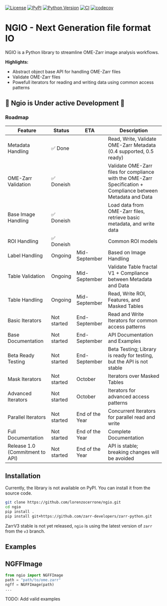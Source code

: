 [![License](https://img.shields.io/pypi/l/ngio.svg?color=green)](https://github.com/lorenzocerrone/ngio/raw/main/LICENSE)
[![PyPI](https://img.shields.io/pypi/v/ngio.svg?color=green)](https://pypi.org/project/ngio)
[![Python Version](https://img.shields.io/pypi/pyversions/ngio.svg?color=green)](https://python.org)
[![CI](https://github.com/lorenzocerrone/ngio/actions/workflows/ci.yml/badge.svg)](https://github.com/lorenzocerrone/ngio/actions/workflows/ci.yml)
[![codecov](https://codecov.io/gh/lorenzocerrone/ngio/branch/main/graph/badge.svg?token=ELJ6CFL0K4)](https://codecov.io/gh/lorenzocerrone/ngio)

# NGIO - Next Generation file format IO

NGIO is a Python library to streamline OME-Zarr image analysis workflows.

**Highlights:**

- Abstract object base API for handling OME-Zarr files
- Validate OME-Zarr files
- Powefull iterators for reading and writing data using common access patterns

## 🚧 Ngio is Under active Development 🚧

### Roadmap

| Feature | Status | ETA | Description |
|---------|--------|-----|-------------|
| Metadata Handling | ✅ Done | | Read, Write, Validate OME-Zarr Metadata (0.4 supported, 0.5 ready) |
| OME-Zarr Validation | ✅ Doneish | | Validate OME-Zarr files for compliance with the OME-Zarr Specification + Compliance between Metadata and Data |
| Base Image Handling | ✅ Doneish | | Load data from OME-Zarr files, retrieve basic metadata, and write data |
| ROI Handling | ✅ Doneish | | Common ROI models |
| Label Handling | Ongoing | Mid-September | Based on Image Handling |
| Table Validation | Ongoing | Mid-September | Validate Table fractal V1 + Compliance between Metadata and Data |
| Table Handling | Ongoing | Mid-September | Read, Write ROI, Features, and Masked Tables |
| Basic Iterators | Not started | End-September | Read and Write Iterators for common access patterns |
| Base Documentation | Not started | End-September | API Documentation and Examples |
| Beta Ready Testing | Not started | End-September | Beta Testing; Library is ready for testing, but the API is not stable |
| Mask Iterators | Not started | October | Iterators over Masked Tables |
| Advanced Iterators | Not started | October | Iterators for advanced access patterns |
| Parallel Iterators | Not started | End of the Year | Concurrent Iterators for parallel read and write |
| Full Documentation | Not started | End of the Year | Complete Documentation |
| Release 1.0 (Commitment to API) | Not started | End of the Year | API is stable; breaking changes will be avoided |

## Installation

Currently, the library is not available on PyPI. You can install it from the source code.

```bash
git clone https://github.com/lorenzocerrone/ngio.git
cd ngio
pip install .
pip install git+https://github.com/zarr-developers/zarr-python.git
```

ZarrV3 stable is not yet released, `ngio` is using the latest version of `zarr` from the `v3` branch.

## Examples

## NGFFImage

```python
from ngio import NGFFImage
path = "path/to/ome.zarr"
ngff = NGFFImage(path)
...
```

TODO: Add valid examples
